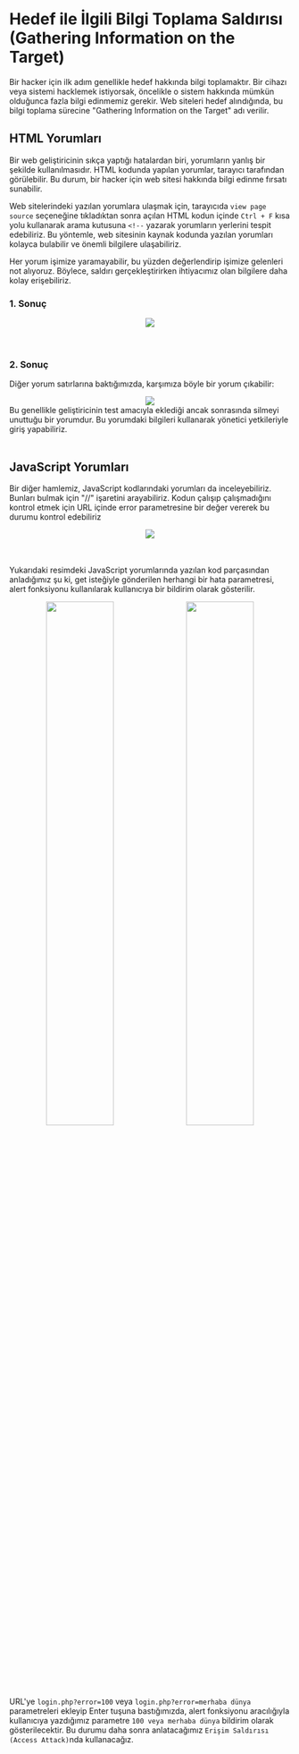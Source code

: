 # Hedef ile İlgili Bilgi Toplama Saldırısı (Gathering Information on the Target)

Bir hacker için ilk adım genellikle hedef hakkında bilgi toplamaktır. Bir cihazı veya sistemi hacklemek istiyorsak, öncelikle o sistem hakkında mümkün olduğunca fazla bilgi edinmemiz gerekir. Web siteleri hedef alındığında, bu bilgi toplama sürecine "Gathering Information on the Target" adı verilir.


## HTML Yorumları
Bir web geliştiricinin sıkça yaptığı hatalardan biri, yorumların yanlış bir şekilde kullanılmasıdır. HTML kodunda yapılan yorumlar, tarayıcı tarafından görülebilir. Bu durum, bir hacker için web sitesi hakkında bilgi edinme fırsatı sunabilir.

Web sitelerindeki yazılan yorumlara ulaşmak için, tarayıcıda `view page source` seçeneğine tıkladıktan sonra açılan HTML kodun içinde `Ctrl + F` kısa yolu kullanarak arama kutusuna `<!--` yazarak yorumların yerlerini tespit edebiliriz. Bu yöntemle, web sitesinin kaynak kodunda yazılan yorumları kolayca bulabilir ve önemli bilgilere ulaşabiliriz.

Her yorum işimize yaramayabilir, bu yüzden değerlendirip işimize gelenleri not alıyoruz. Böylece, saldırı gerçekleştirirken ihtiyacımız olan bilgilere daha kolay erişebiliriz.

### 1. Sonuç
<div align="center">
    <img src="https://github.com/yasir723/hedef-ile-ilgili-bilgi-toplama/assets/111686779/87feec64-fa76-4008-a259-eda57cbf655f">
</div>
<br></br>

### 2. Sonuç
Diğer yorum satırlarına baktığımızda, karşımıza böyle bir yorum çıkabilir:

<div align="center">
    <img src="https://github.com/yasir723/hedef-ile-ilgili-bilgi-toplama/assets/111686779/743d2623-f15d-4aef-af44-6a2eeb40bcaa">
</div>
Bu genellikle geliştiricinin test amacıyla eklediği ancak sonrasında silmeyi unuttuğu bir yorumdur. Bu yorumdaki bilgileri kullanarak yönetici yetkileriyle giriş yapabiliriz.
<br></br>

## JavaScript Yorumları
Bir diğer hamlemiz, JavaScript kodlarındaki yorumları da inceleyebiliriz. Bunları bulmak için "//" işaretini arayabiliriz. Kodun çalışıp çalışmadığını kontrol etmek için URL içinde error parametresine bir değer vererek bu durumu kontrol edebiliriz

<div align="center">
    <img src="https://github.com/yasir723/hedef-ile-ilgili-bilgi-toplama/assets/111686779/31c8c97c-45ae-4b75-bba5-718b27ec0e08">
</div>
<br></br>

Yukarıdaki resimdeki JavaScript yorumlarında yazılan kod parçasından anladığımız şu ki, get isteğiyle gönderilen herhangi bir hata parametresi, alert fonksiyonu kullanılarak kullanıcıya bir bildirim olarak gösterilir.

<div align="center">
    <img src="https://github.com/yasir723/hedef-ile-ilgili-bilgi-toplama/assets/111686779/b1a16226-e156-45a2-ac46-3ff800625ee7" width=49% >
    <img src="https://github.com/yasir723/hedef-ile-ilgili-bilgi-toplama/assets/111686779/ee472d38-feb2-4ff7-aad3-0bbcda8b8070" width=49% >
</div>
<br></br>

URL'ye `login.php?error=100` veya `login.php?error=merhaba dünya` parametreleri ekleyip Enter tuşuna bastığımızda, alert fonksiyonu aracılığıyla kullanıcıya yazdığımız parametre `100 veya merhaba dünya` bildirim olarak gösterilecektir. Bu durumu daha sonra anlatacağımız `Erişim Saldırısı (Access Attack)`nda kullanacağız.

